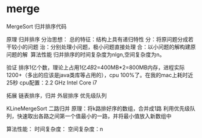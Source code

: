 # merge

MergeSort 归并排序代码

﻿原理
归并排序
分治思想：
总的特征：结构上具有递归特性
分：将原问题分成若干较小的问题
治：分别处理小问题，极小问题直接处理
合：以小问题的解构建原问题的解
﻿
算法性能
归并排序的时间复杂度为nlgn,空间复杂度为n。

﻿验证
排序1亿个数，理论上占用1亿*4B*2=400MB*2=800MB内存，进程实际1200+（多出的应该是java类库等占用的），cpu 100%了。在我的mac上耗时近25秒
cpu配置：2.2 GHz Intel Core i7

﻿拓展
链表排序，归并
外层排序
优先级队列


<p></p>

KLineMergeSort 二路归并
原理：将k路排好序的数组，合并成1路
利用优先级队列，快速取出各路之间第一个值最小的一路，并将最小值放入新数组中

算法性能：
时间复杂度：
空间复杂度：n


